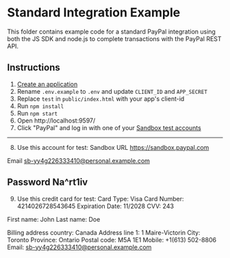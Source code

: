 # Standard Integration Example

This folder contains example code for a standard PayPal integration using both the JS SDK and node.js to complete transactions with the PayPal REST API.

## Instructions

1. [Create an application](https://developer.paypal.com/dashboard/applications/sandbox/create)
3. Rename `.env.example` to `.env` and update `CLIENT_ID` and `APP_SECRET`
2. Replace `test` in `public/index.html` with your app's client-id
4. Run `npm install`
5. Run `npm start`
6. Open http://localhost:9597/
7. Click "PayPal" and log in with one of your [Sandbox test accounts](https://developer.paypal.com/dashboard/accounts)
-------------------------------------------------------------------------------------------------------------------------
8. Use this account for test:
Sandbox URL
https://sandbox.paypal.com

Email
sb-yy4g226333410@personal.example.com

Password
Na^rt1iv
--------------------------------------------------------------------------------------------------------------------------
9. Use this credit card for test:
Card Type: Visa
Card Number: 4214026728543645
Expiration Date: 11/2028
CVV: 243

First name: John
Last name: Doe

Billing address
country: Canada
Address line 1: 1 Maire-Victorin
City: Toronto
Province: Ontario
Postal code: M5A 1E1
Mobile: +1(613) 502-8806
Email: sb-yy4g226333410@personal.example.com



